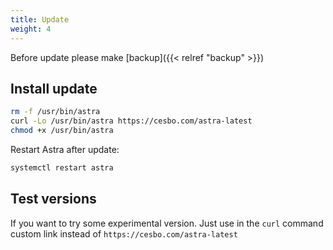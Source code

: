 ```yaml
---
title: Update
weight: 4
---
```


Before update please make [backup]({{< relref "backup" >}})

## Install update

```sh
rm -f /usr/bin/astra
curl -Lo /usr/bin/astra https://cesbo.com/astra-latest
chmod +x /usr/bin/astra
```

Restart Astra after update:

```sh
systemctl restart astra
```

## Test versions

If you want to try some experimental version.
Just use in the `curl` command custom link instead of `https://cesbo.com/astra-latest`
